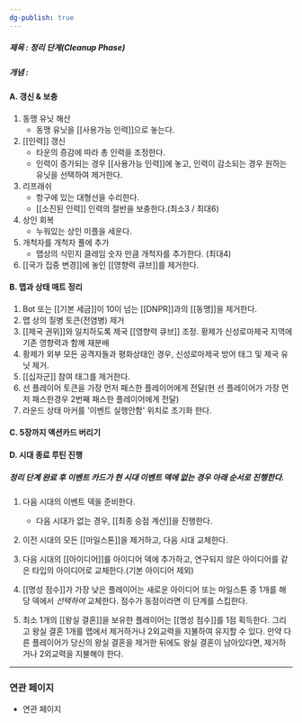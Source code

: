```yaml
---
dg-publish: true
---
```

##### 제목 : 정리 단계(Cleanup Phase)
##### 개념 : 
#### A. 갱신 & 보충 
1. 동맹 유닛 해산 
   - 동맹 유닛을 [[사용가능 인력]]으로 놓는다.
2. [[인력]] 갱신 
   - 타운의 증감에 따라 총 인력을 조정한다. 
   - 인력이 증가되는 경우 [[사용가능 인력]]에 놓고, 인력이 감소되는 경우 원하는 유닛을 선택하여 제거한다.
3. 리프래쉬
   - 항구에 있는 대형선을 수리한다.
   - [[소진된 인력]] 인력의 절반을 보충한다.(최소3 / 최대6)
4. 상인 회복 
   - 누워있는 상인 미플을 세운다.
5. 개척자를 개척자 풀에 추가 
   - 맵상의 식민지 클레임 숫자 만큼 개척자를 추가한다. (최대4) 
6. [[국가 집중 변경]]에 놓인 [[영향력 큐브]]를 제거한다.

#### B. 맵과 상태 매트 정리 
1. Bot 또는 [[기본 세금]]이 10이 넘는 [[DNPR]]과의 [[동맹]]을 제거한다.
2. 맵 상의  질병 토큰(전염병) 제거
3. [[제국 권위]]와 일치하도록 제국 [[영향력 큐브]] 조정. 황제가 신성로마제국 지역에 기존 영향력과 함께 재분배
4. 황제가 외부 모든 공격자들과 평화상태인 경우, 신성로마제국 방어 태그 및 제국 유닛 제거.
5. [[십자군]] 참여 태그를 제거한다.
6. 선 플레이어 토큰을 가장 먼저 패스한 플레이어에게 전달(현 선 플레이어가 가장 먼저 패스한경우 2번째 패스한 플레이어에게 전달)
7. 라운드 상태 마커를 '이벤트 실행안함' 위치로 초기화 한다.

#### C. 5장까지 액션카드 버리기 

#### D. 시대 종료 루틴 진행 
##### 정리 단계 완료 후 이벤트 카드가 현 시대 이벤트 덱에 없는 경우 아래 순서로 진행한다.

1. 다음 시대의 이벤트 덱을 준비한다.
   - 다음 시대가 없는 경우, [[최종 승점 계산]]을 진행한다.

2. 이전 시대의 모든 [[마일스톤]]을 제거하고, 다음 시대 교체한다.
3. 다음 시대의 [[아이디어]]를 아이디어 덱에 추가하고, 연구되지 않은 아이디어를 같은 타입의 아이디어로 교체한다.(기본 아이디어 제외)
4. [[명성 점수]]가 가장 낮은 플레이어는 새로운 아이디어 또는 마일스톤 중 1개를  해당 덱에서 *선택하여* 교체한다. 점수가 동점이라면 이 단계를 스킵한다.
5. 최소 1개의 [[왕실 결혼]]을 보유한 플레이어는 [[명성 점수]]를 1점 획득한다. 그리고 왕실 결혼 1개를 맵에서 제거하거나 2외교력을 지불하여 유지할 수 있다. 만약 다른 플레이어가 당신의 왕실 결혼을 제거한 뒤에도 왕실 결혼이 남아있다면, 제거하거나 2외교력을 지불해야 한다.

--- 

### 연관 페이지
- 연관 페이지
